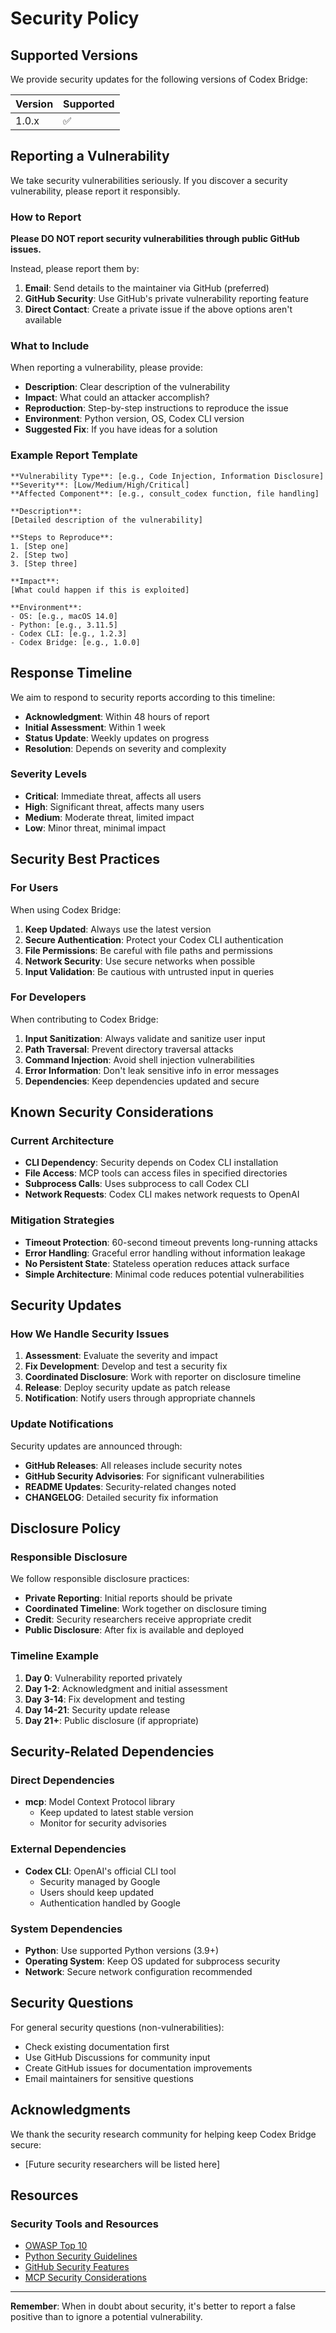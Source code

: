 # Security Policy

## Supported Versions

We provide security updates for the following versions of Codex Bridge:

| Version | Supported          |
| ------- | ------------------ |
| 1.0.x   | :white_check_mark: |

## Reporting a Vulnerability

We take security vulnerabilities seriously. If you discover a security vulnerability, please report it responsibly.

### How to Report

**Please DO NOT report security vulnerabilities through public GitHub issues.**

Instead, please report them by:

1. **Email**: Send details to the maintainer via GitHub (preferred)
2. **GitHub Security**: Use GitHub's private vulnerability reporting feature
3. **Direct Contact**: Create a private issue if the above options aren't available

### What to Include

When reporting a vulnerability, please provide:

- **Description**: Clear description of the vulnerability
- **Impact**: What could an attacker accomplish?
- **Reproduction**: Step-by-step instructions to reproduce the issue
- **Environment**: Python version, OS, Codex CLI version
- **Suggested Fix**: If you have ideas for a solution

### Example Report Template

```
**Vulnerability Type**: [e.g., Code Injection, Information Disclosure]
**Severity**: [Low/Medium/High/Critical]
**Affected Component**: [e.g., consult_codex function, file handling]

**Description**:
[Detailed description of the vulnerability]

**Steps to Reproduce**:
1. [Step one]
2. [Step two]
3. [Step three]

**Impact**:
[What could happen if this is exploited]

**Environment**:
- OS: [e.g., macOS 14.0]
- Python: [e.g., 3.11.5]
- Codex CLI: [e.g., 1.2.3]
- Codex Bridge: [e.g., 1.0.0]
```

## Response Timeline

We aim to respond to security reports according to this timeline:

- **Acknowledgment**: Within 48 hours of report
- **Initial Assessment**: Within 1 week
- **Status Update**: Weekly updates on progress
- **Resolution**: Depends on severity and complexity

### Severity Levels

- **Critical**: Immediate threat, affects all users
- **High**: Significant threat, affects many users
- **Medium**: Moderate threat, limited impact
- **Low**: Minor threat, minimal impact

## Security Best Practices

### For Users

When using Codex Bridge:

1. **Keep Updated**: Always use the latest version
2. **Secure Authentication**: Protect your Codex CLI authentication
3. **File Permissions**: Be careful with file paths and permissions
4. **Network Security**: Use secure networks when possible
5. **Input Validation**: Be cautious with untrusted input in queries

### For Developers

When contributing to Codex Bridge:

1. **Input Sanitization**: Always validate and sanitize user input
2. **Path Traversal**: Prevent directory traversal attacks
3. **Command Injection**: Avoid shell injection vulnerabilities
4. **Error Information**: Don't leak sensitive info in error messages
5. **Dependencies**: Keep dependencies updated and secure

## Known Security Considerations

### Current Architecture

- **CLI Dependency**: Security depends on Codex CLI installation
- **File Access**: MCP tools can access files in specified directories
- **Subprocess Calls**: Uses subprocess to call Codex CLI
- **Network Requests**: Codex CLI makes network requests to OpenAI

### Mitigation Strategies

- **Timeout Protection**: 60-second timeout prevents long-running attacks
- **Error Handling**: Graceful error handling without information leakage
- **No Persistent State**: Stateless operation reduces attack surface
- **Simple Architecture**: Minimal code reduces potential vulnerabilities

## Security Updates

### How We Handle Security Issues

1. **Assessment**: Evaluate the severity and impact
2. **Fix Development**: Develop and test a security fix
3. **Coordinated Disclosure**: Work with reporter on disclosure timeline
4. **Release**: Deploy security update as patch release
5. **Notification**: Notify users through appropriate channels

### Update Notifications

Security updates are announced through:

- **GitHub Releases**: All releases include security notes
- **GitHub Security Advisories**: For significant vulnerabilities
- **README Updates**: Security-related changes noted
- **CHANGELOG**: Detailed security fix information

## Disclosure Policy

### Responsible Disclosure

We follow responsible disclosure practices:

- **Private Reporting**: Initial reports should be private
- **Coordinated Timeline**: Work together on disclosure timing
- **Credit**: Security researchers receive appropriate credit
- **Public Disclosure**: After fix is available and deployed

### Timeline Example

1. **Day 0**: Vulnerability reported privately
2. **Day 1-2**: Acknowledgment and initial assessment
3. **Day 3-14**: Fix development and testing
4. **Day 14-21**: Security update release
5. **Day 21+**: Public disclosure (if appropriate)

## Security-Related Dependencies

### Direct Dependencies

- **mcp**: Model Context Protocol library
  - Keep updated to latest stable version
  - Monitor for security advisories

### External Dependencies

- **Codex CLI**: OpenAI's official CLI tool
  - Security managed by Google
  - Users should keep updated
  - Authentication handled by Google

### System Dependencies

- **Python**: Use supported Python versions (3.9+)
- **Operating System**: Keep OS updated for subprocess security
- **Network**: Secure network configuration recommended

## Security Questions

For general security questions (non-vulnerabilities):

- Check existing documentation first
- Use GitHub Discussions for community input
- Create GitHub issues for documentation improvements
- Email maintainers for sensitive questions

## Acknowledgments

We thank the security research community for helping keep Codex Bridge secure:

- [Future security researchers will be listed here]

## Resources

### Security Tools and Resources

- [OWASP Top 10](https://owasp.org/www-project-top-ten/)
- [Python Security Guidelines](https://python.org/dev/security/)
- [GitHub Security Features](https://docs.github.com/en/code-security)
- [MCP Security Considerations](https://modelcontextprotocol.io/)

---

**Remember**: When in doubt about security, it's better to report a false positive than to ignore a potential vulnerability.
